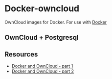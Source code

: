 # Docker-owncloud

OwnCloud images for Docker.
For use with [Docker](http://docker.io)


## OwnCloud + Postgresql


## Resources 

 * [Docker and OwnCloud - part 1](http://dischord.org/blog/2013/07/10/docker-and-owncloud/)
 * [Docker and OwnCloud - part 2](http://dischord.org/blog/2013/08/13/docker-and-owncloud-part-2/)

